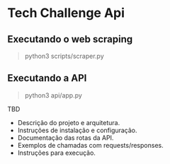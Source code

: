 # Tech Challenge Api

## Executando o web scraping
> python3 scripts/scraper.py

## Executando a API
> python3 api/app.py


TBD

* Descrição do projeto e arquitetura.
* Instruções de instalação e configuração.
* Documentação das rotas da API.
* Exemplos de chamadas com requests/responses.
* Instruções para execução.